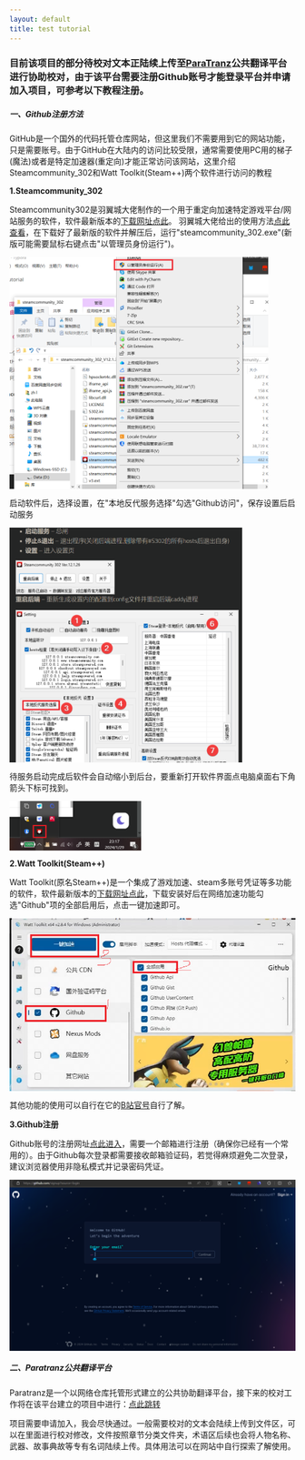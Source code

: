 ```yaml
---
layout: default
title: test tutorial
---
```


### 目前该项目的部分待校对文本正陆续上传至[ParaTranz](https://paratranz.cn)公共翻译平台进行协助校对，由于该平台需要注册Github账号才能登录平台并申请加入项目，可参考以下教程注册。

##### 一、Github注册方法

GitHub是一个国外的代码托管仓库网站，但这里我们不需要用到它的网站功能，只是需要账号。由于GitHub在大陆内的访问比较受限，通常需要使用PC用的梯子(魔法)或者是特定加速器(重定向)才能正常访问该网站，这里介绍Steamcommunity_302和Watt Toolkit(Steam++)两个软件进行访问的教程

**1.Steamcommunity_302**

Steamcommunity302是羽翼城大佬制作的一个用于重定向加速特定游戏平台/网站服务的软件，软件最新版本的[下载网址点此](https://www.dogfight360.com/blog/686/)。
羽翼城大佬给出的使用方法[点此查看](https://www.dogfight360.com/blog/knowledge-base/steamcommunity_302_manual/)，在下载好了最新版的软件并解压后，运行"steamcommunity_302.exe"(新版可能需要鼠标右键点击"以管理员身份运行")。

<img src="./img/scyunxin.png#" alt="sc302run" align="center" style="zoom:45%;" />

启动软件后，选择设置，在"本地反代服务选择"勾选"Github访问"，保存设置后启动服务

<img src="./img/scchoose.png#" alt="sc302choose" align="center" style="zoom:45%;" />

待服务启动完成后软件会自动缩小到后台，要重新打开软件界面点电脑桌面右下角箭头下标可找到。

<img src="./img/deskrightcor.png#" alt="desktoprightcorner" align="center" style="zoom:45%;" />


**2.Watt Toolkit(Steam++)**

Watt Toolkit(原名Steam++)是一个集成了游戏加速、steam多账号凭证等多功能的软件，软件最新版本的[下载网址点此](https://steampp.net/)，下载安装好后在网络加速功能勾选"Github"项的全部启用后，点击一键加速即可。

<img src="./img/wtchoose.png#" alt="wtchoose" align="center" style="zoom55%;" />

其他功能的使用可以自行在它的[B站官号](https://space.bilibili.com/3546572635768935)自行了解。

**3.Github注册**

Github账号的注册网址[点此进入](https://github.com/signup?source=login)，需要一个邮箱进行注册（确保你已经有一个常用的）。由于Github每次登录都需要接收邮箱验证码，若觉得麻烦避免二次登录，建议浏览器使用非隐私模式并记录密码凭证。

<img src="./img/ghsignup.png#" alt="ghsignup" align="center" style="zoom25%;" />

##### 二、Paratranz公共翻译平台

Paratranz是一个以网络仓库托管形式建立的公共协助翻译平台，接下来的校对工作将在该平台建立的项目中进行：[点此跳转](https://paratranz.cn/projects/8489)

项目需要申请加入，我会尽快通过。一般需要校对的文本会陆续上传到文件区，可以在里面进行校对修改，文件按照章节分类文件夹，术语区后续也会将人物名称、武器、故事典故等专有名词陆续上传。具体用法可以在网站中自行探索了解使用。